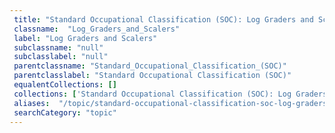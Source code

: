 ```yaml
--- 
 title: "Standard Occupational Classification (SOC): Log Graders and Scalers" 
 classname:  "Log_Graders_and_Scalers" 
 label: "Log Graders and Scalers" 
 subclassname: "null" 
 subclasslabel: "null" 
 parentclassname: "Standard_Occupational_Classification_(SOC)" 
 parentclasslabel: "Standard Occupational Classification (SOC)" 
 equalentCollections: [] 
 collections: ['Standard Occupational Classification (SOC): Log Graders and Scalers']
 aliases:  "/topic/standard-occupational-classification-soc-log-graders-and-scalers"  
 searchCategory: "topic" 
---
```

